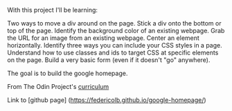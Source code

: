 With this project I'll be learning:

Two ways to move a div around on the page.
Stick a div onto the bottom or top of the page.
Identify the background color of an existing webpage.
Grab the URL for an image from an existing webpage.
Center an element horizontally.
Identify three ways you can include your CSS styles in a page.
Understand how to use classes and ids to target CSS at specific elements on the page.
Build a very basic form (even if it doesn't "go" anywhere).

The goal is to build the google homepage.

From The Odin Project's [curriculum](http://www.theodinproject.com/web-development-101/html-css)

Link to [github page] (https://federicolb.github.io/google-homepage/)
